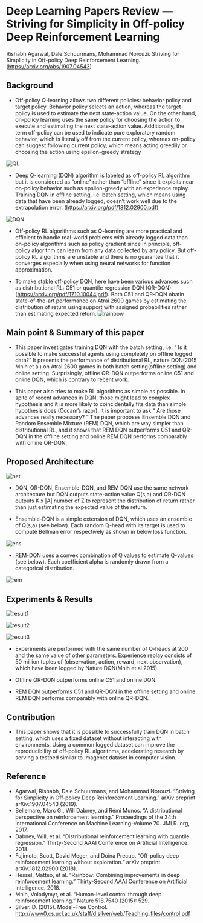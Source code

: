 # Deep Learning Papers Review — Striving for Simplicity in Off-policy Deep Reinforcement Learning

Rishabh Agarwal, Dale Schuurmans, Mohammad Norouzi. Striving for Simplicity in Off-policy Deep Reinforcement Learning. (https://arxiv.org/abs/1907.04543)

## Background
- Off-policy Q-learning allows two different policies: behavior policy and target policy. Behavior policy selects an action, whereas the target policy is used to estimate the next state-action value. On the other hand, on-policy learning uses the same policy for choosing the action to execute and estimating the next state-action value. Additionally, the term off-policy can be used to indicate pure exploratory random behavior, which is literally off from the current policy, whereas on-policy can suggest following current policy, which means acting greedily or choosing the action using epsilon-greedy strategy

![QL](https://github.com/seungwon1/batch_rl/blob/master/capture/QL.PNG)

- Deep Q-learning (DQN) algorithm is labeled as off-policy RL algorithm but it is considered as “online” rather than “offline” since it exploits near on-policy behavior such as epsilon-greedy with an experience replay. Training DQN in offline setting, i.e. batch setting, which means using data that have been already logged, doesn’t work well due to the extrapolation error. (https://arxiv.org/pdf/1812.02900.pdf)

![DQN](https://github.com/seungwon1/batch_rl/blob/master/capture/dqn.png)

- Off-policy RL algorithms such as Q-learning are more practical and efficient to handle real-world problems with already logged data than on-policy algorithms such as policy gradient since in principle, off-policy algorithm can learn from any data collected by any policy. But off-policy RL algorithms are unstable and there is no guarantee that it converges especially when using neural networks for function approximation.

- To make stable off-policy DQN, here have been various advances such as distributional RL: C51 or quantile regression DQN (QR-DQN)(https://arxiv.org/pdf/1710.10044.pdf). Both C51 and QR-DQN obatin state-of-the-art performance on Atrai 2600 games by estimating the distribution of return using support with assigned probabilities rather than estimating expected return.
![rainbow](https://github.com/seungwon1/batch_rl/blob/master/capture/dqn.png)

## Main point & Summary of this paper

- This paper investigates training DQN with the batch setting, i.e. “ Is it possible to make successful agents using completely on offline logged data?” It presents the performance of distributional RL, nature DQN(2015 Mnih et al) on Atrai 2600 games in both batch setting(offline setting) and online setting. Surprisingly, offline QR-DQN outperforms online C51 and online DQN, which is contrary to recent work.

- This paper also tries to make RL algorithms as simple as possible. In spite of recent advances in DQN, those might lead to complex hypothesis and it is more likely to coincidentally fits data than simple hypothesis does (Occam’s razor). It is important to ask “ Are those advances really necessary? “ The paper proposes Ensemble DQN and Random Ensemble Mixture (REM) DQN, which are way simpler than distributional RL, and it shows that REM DQN outperforms C51 and QR-DQN in the offline setting and online REM DQN performs comparably with online QR-DQN.

## Proposed Architecture

![net](https://github.com/seungwon1/batch_rl/blob/master/capture/net.png)

- DQN, QR-DQN, Ensemble-DQN, and REM DQN use the same network architecture but DQN outputs state-action value Q(s,a) and QR-DQN outputs K x |A| number of Z to represent the distribution of return rather than just estimating the expected value of the return.

- Ensemble-DQN is a simple extension of DQN, which uses an ensemble of Q(s,a) (see below). Each random Q-head with its target is used to compute Bellman error respectively as shown in below loss function.

![ens](https://github.com/seungwon1/batch_rl/blob/master/capture/ens.png)

- REM-DQN uses a convex combination of Q values to estimate Q-values (see below). Each coefficient alpha is randomly drawn from a categorical distribution.

![rem](https://github.com/seungwon1/batch_rl/blob/master/capture/rem.png)

## Experiments & Results

![result1](https://github.com/seungwon1/batch_rl/blob/master/capture/result1.png)

![result2](https://github.com/seungwon1/batch_rl/blob/master/capture/result2.png)

![result3](https://github.com/seungwon1/batch_rl/blob/master/capture/result3.png)

- Experiments are performed with the same number of Q-heads at 200 and the same value of other parameters. Experience replay consists of 50 million tuples of (observation, action, reward, next observation), which have been logged by Nature DQN(Mnih et al 2015).

- Offline QR-DQN outperforms online C51 and online DQN.

- REM DQN outperforms C51 and QR-DQN in the offline setting and online REM DQN performs comparably with online QR-DQN.

## Contribution

- This paper shows that it is possible to successfully train DQN in batch setting, which uses a fixed dataset without interacting with environments. Using a common logged dataset can improve the reproducibility of off-policy RL algorithms, accelerating research by serving a testbed similar to Imagenet dataset in computer vision.

## Reference

- Agarwal, Rishabh, Dale Schuurmans, and Mohammad Norouzi. “Striving for Simplicity in Off-policy Deep Reinforcement Learning.” arXiv preprint arXiv:1907.04543 (2019).
- Bellemare, Marc G., Will Dabney, and Rémi Munos. “A distributional perspective on reinforcement learning.” Proceedings of the 34th International Conference on Machine Learning-Volume 70. JMLR. org, 2017.
- Dabney, Will, et al. “Distributional reinforcement learning with quantile regression.” Thirty-Second AAAI Conference on Artificial Intelligence. 2018.
- Fujimoto, Scott, David Meger, and Doina Precup. “Off-policy deep reinforcement learning without exploration.” arXiv preprint arXiv:1812.02900 (2018).
- Hessel, Matteo, et al. “Rainbow: Combining improvements in deep reinforcement learning.” Thirty-Second AAAI Conference on Artificial Intelligence. 2018.
- Mnih, Volodymyr, et al. “Human-level control through deep reinforcement learning.” Nature 518.7540 (2015): 529.
- Silver. D. (2015). Model-Free Control. http://www0.cs.ucl.ac.uk/staff/d.silver/web/Teaching_files/control.pdf
